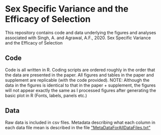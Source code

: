 # Sex Specific Variance and the Efficacy of Selection
This repository contains code and data underlying the figures and analyses associated with Singh, A. and Agrawal, A.F., 2020. Sex Specific Variance and the Efficacy of Selection

## Code 
Code is all written in R. Coding scripts are ordered roughly in the order that the data are presented in the paper. All figures and tables in the paper and supplement are replicable (with the code provided). NOTE: Although the data in the figures is identical to that in the paper + supplement, the figures will not appear exactly the same as I processed figures after generating the basic plot in R (Fonts, labels, panels etc.)

## Data
Raw data is included in csv files. Metadata describing what each column in each data file mean is described in the file ["MetaDataForAllDataFiles.txt"](https://github.com/asingh164/SexSpecificVarianceEfficacyOfSelection/blob/master/MetaDataForAllDataFiles.txt)
